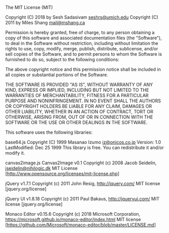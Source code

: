 The MIT License (MIT)

Copyright (C) 2018 by Sesh Sadasivam <seshrs@umich.edu>
Copyright (C) 2011 by Miles Shang <mail@mshang.ca>

Permission is hereby granted, free of charge, to any person obtaining a copy
of this software and associated documentation files (the "Software"), to deal
in the Software without restriction, including without limitation the rights
to use, copy, modify, merge, publish, distribute, sublicense, and/or sell
copies of the Software, and to permit persons to whom the Software is
furnished to do so, subject to the following conditions:

The above copyright notice and this permission notice shall be included in
all copies or substantial portions of the Software.

THE SOFTWARE IS PROVIDED "AS IS", WITHOUT WARRANTY OF ANY KIND, EXPRESS OR
IMPLIED, INCLUDING BUT NOT LIMITED TO THE WARRANTIES OF MERCHANTABILITY,
FITNESS FOR A PARTICULAR PURPOSE AND NONINFRINGEMENT. IN NO EVENT SHALL THE
AUTHORS OR COPYRIGHT HOLDERS BE LIABLE FOR ANY CLAIM, DAMAGES OR OTHER
LIABILITY, WHETHER IN AN ACTION OF CONTRACT, TORT OR OTHERWISE, ARISING FROM,
OUT OF OR IN CONNECTION WITH THE SOFTWARE OR THE USE OR OTHER DEALINGS IN
THE SOFTWARE.

This software uses the following libraries:

base64.js
	Copyright (C) 1999 Masanao Izumo <iz@onicos.co.jp>
	Version: 1.0
	LastModified: Dec 25 1999
	This library is free.  You can redistribute it and/or modify it.

canvas2image.js
	Canvas2Image v0.1
	Copyright (c) 2008 Jacob Seidelin, jseidelin@nihilogic.dk
	MIT License [http://www.opensource.org/licenses/mit-license.php]

jQuery v1.7.1
	Copyright (c) 2011 John Resig, http://jquery.com/
	MIT license [jquery.org/license]
	
jQuery UI v1.8.18
	Copyright (c) 2011 Paul Bakaus, http://jqueryui.com/
	MIT license [jquery.org/license]

Monaco Editor v0.15.6
	Copyright (c) 2018 Microsoft Corporation, https://microsoft.github.io/monaco-editor/index.html
	MIT license [https://github.com/Microsoft/monaco-editor/blob/master/LICENSE.md]

